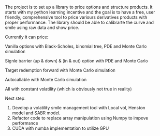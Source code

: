 The project is to set up a library to price options and structure products.
It starts with my python learning incentive and the goal is to have a free, user friendly, comprehensive tool to price variours derivatives products with proper performance. The library should be able to calibrarte the curve and smile using raw data and show price.

Currently it can price:

Vanilla options with Black-Scholes, binomial tree, PDE and Monte Carlo simulation

Signle barrier (up & down) & (in & out) option with PDE and Monte Carlo

Target redemption forward with Monte Carlo simulation

Autocallable with Monte Carlo simulation

All with constant volatility (which is obviously not true in reality)

Next step:

1. Develop a volatility smile management tool with Local vol, Henston model and SABR model.
2. Refactor code to replace array manipulation using Numpy to impove performance
3. CUDA with numba implementation to utilize GPU

